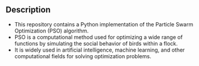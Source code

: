 ## Description
* This repository contains a Python implementation of the Particle Swarm Optimization (PSO) algorithm. 
* PSO is a computational method used for optimizing a wide range of functions by simulating the social behavior of birds within a flock. 
* It is widely used in artificial intelligence, machine learning, and other computational fields for solving optimization problems.
